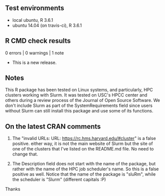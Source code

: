 ## Test environments

* local ubuntu, R 3.6.1
* ubuntu 14.04 (on travis-ci), R 3.6.1

## R CMD check results

0 errors | 0 warnings | 1 note

* This is a new release.

## Notes

This R package has been tested on Linux systems, and particularly, HPC clusters
working with Slurm. It was tested on USC's HPCC center and others during a review
process of the Journal of Open Source Software. We don't include Slurm as part
of the SystemRequirements field since users without Slurm can still install this
package and use some of its functions.

## On the latest CRAN comments

1. The "invalid URLs: URL: https://rc.hms.harvard.edu/#cluster" is a false positive.
   either way, it is not the main website of Slurm but the site of one of the clusters
   that I've listed on the README.md file. No need to change that.
   
2. The Description field does not start with the name of the package, but rather
   with the name of the HPC job scheduler's name. So this is a false positive 
   as well. Notice that the name of the package is "sluRm", while the scheduler
   is "Slurm" (different capitals :P)

Thanks

